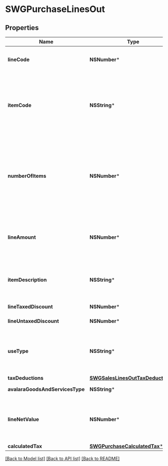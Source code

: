 # SWGPurchaseLinesOut

## Properties
Name | Type | Description | Notes
------------ | ------------- | ------------- | -------------
**lineCode** | **NSNumber*** | This string is a unique identifier for this line in the transaction | [optional] 
**itemCode** | **NSString*** | This string is a code maintained by the client application to uniquely identify a product or service. It will likely be a SKU and is required for SST states. | 
**numberOfItems** | **NSNumber*** | This decimal captures the number of individual items or units represented by this line. Digits after the decimal point are optional. This should always be positive. Quantity, default 1 | [optional] [default to @1.0]
**lineAmount** | **NSNumber*** | This decimal captures the total cost of this line. In its simplest form lineAmount &#x3D; (item price * numberOfItems). | [optional] 
**itemDescription** | **NSString*** | This string captures the description of the item represented by this line, will be used LC 116 | [optional] 
**lineTaxedDiscount** | **NSNumber*** | Conditional discount | [optional] 
**lineUntaxedDiscount** | **NSNumber*** | Unconditional discount | [optional] 
**useType** | **NSString*** | Type of entity use associated with this line - &#39;resale&#39; - &#39;production&#39; - &#39;use or consumption&#39; - &#39;fixed assets&#39;  | [optional] 
**taxDeductions** | [**SWGSalesLinesOutTaxDeductions***](SWGSalesLinesOutTaxDeductions.md) |  | [optional] 
**avalaraGoodsAndServicesType** | **NSString*** | AGAST CODE for itemCode | [optional] 
**lineNetValue** | **NSNumber*** | This decimal captures the value of lineAmount - lineTaxedDiscount - sum of withholding. | [optional] 
**calculatedTax** | [**SWGPurchaseCalculatedTax***](SWGPurchaseCalculatedTax.md) |  | [optional] 

[[Back to Model list]](../README.md#documentation-for-models) [[Back to API list]](../README.md#documentation-for-api-endpoints) [[Back to README]](../README.md)


